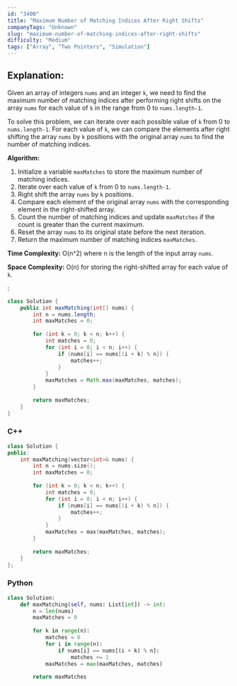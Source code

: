 ```yaml
---
id: "3400"
title: "Maximum Number of Matching Indices After Right Shifts"
companyTags: "Unknown"
slug: "maximum-number-of-matching-indices-after-right-shifts"
difficulty: "Medium"
tags: ["Array", "Two Pointers", "Simulation"]
---
```


## Explanation:

Given an array of integers `nums` and an integer `k`, we need to find the maximum number of matching indices after performing right shifts on the array `nums` for each value of `k` in the range from 0 to `nums.length-1`.

To solve this problem, we can iterate over each possible value of `k` from 0 to `nums.length-1`. For each value of `k`, we can compare the elements after right shifting the array `nums` by `k` positions with the original array `nums` to find the number of matching indices.

**Algorithm:**
1. Initialize a variable `maxMatches` to store the maximum number of matching indices.
2. Iterate over each value of `k` from 0 to `nums.length-1`.
3. Right shift the array `nums` by `k` positions.
4. Compare each element of the original array `nums` with the corresponding element in the right-shifted array.
5. Count the number of matching indices and update `maxMatches` if the count is greater than the current maximum.
6. Reset the array `nums` to its original state before the next iteration.
7. Return the maximum number of matching indices `maxMatches`.

**Time Complexity:** O(n^2) where n is the length of the input array `nums`.

**Space Complexity:** O(n) for storing the right-shifted array for each value of `k`.

:

```java
class Solution {
    public int maxMatching(int[] nums) {
        int n = nums.length;
        int maxMatches = 0;
        
        for (int k = 0; k < n; k++) {
            int matches = 0;
            for (int i = 0; i < n; i++) {
                if (nums[i] == nums[(i + k) % n]) {
                    matches++;
                }
            }
            maxMatches = Math.max(maxMatches, matches);
        }
        
        return maxMatches;
    }
}
```

### C++
```cpp
class Solution {
public:
    int maxMatching(vector<int>& nums) {
        int n = nums.size();
        int maxMatches = 0;
        
        for (int k = 0; k < n; k++) {
            int matches = 0;
            for (int i = 0; i < n; i++) {
                if (nums[i] == nums[(i + k) % n]) {
                    matches++;
                }
            }
            maxMatches = max(maxMatches, matches);
        }
        
        return maxMatches;
    }
};
```

### Python
```python
class Solution:
    def maxMatching(self, nums: List[int]) -> int:
        n = len(nums)
        maxMatches = 0
        
        for k in range(n):
            matches = 0
            for i in range(n):
                if nums[i] == nums[(i + k) % n]:
                    matches += 1
            maxMatches = max(maxMatches, matches)
        
        return maxMatches
```